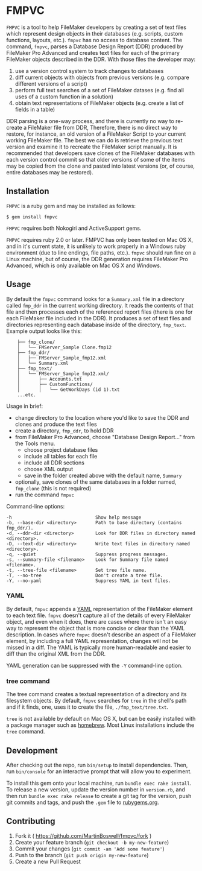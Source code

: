 # FMPVC

`FMPVC` is a tool to help FileMaker developers by creating a set of text files which represent design objects in their databases (e.g. scripts, custom functions, layouts, etc.).  `fmpvc` has no access to database content.  The command, `fmpvc`, parses a Database Design Report (DDR) produced by FileMaker Pro Advanced and creates text files for each of the primary FileMaker objects described in the DDR.  With those files the developer may:

1. use a version control system to track changes to databases
1. diff current objects with objects from previous versions (e.g. compare different versions of a script)
2. perform full text searches of a set of FileMaker datases (e.g. find all uses of a custom function in a solution)
3. obtain text representations of FileMaker objects (e.g. create a list of fields in a table)

DDR parsing is a one-way process, and there is currently no way to re-create a FileMaker file from DDR,  Therefore, there is no direct way to restore, for instance, an old version of a FileMaker Script to your current working FileMaker file.  The best we can do is retrieve the previous text version and examine it to recreate the FileMaker script manually.  It is recommended that developers save clones of the FileMaker databases with each version control commit so that older versions of some of the items may be copied from the clone and pasted into latest versions (or, of course, entire databases may be restored).


## Installation

`FMPVC` is a ruby gem and may be installed as follows:

    $ gem install fmpvc

`FMPVC` requires both Nokogiri and ActiveSupport gems.

`FMPVC` requires ruby 2.0 or later.  FMPVC has only been tested on Mac OS X, and in it's current state, it is unlikely to work properly in a Windows ruby environment (due to line endings, file paths, etc.).  `fmpvc` should run fine on a Linux machine, but of course, the DDR generation requires FileMaker Pro Advanced, which is only available on Mac OS X and Windows.

## Usage

By default the `fmpvc` command looks for a `Summary.xml` file in a directory called `fmp_ddr` in the current working directory.  It reads the contents of that file and then processes each of the referenced report files (there is one for each FileMaker file included in the DDR).  It produces a set of text files and directories representing each database inside of the directory, `fmp_text`.  Example output looks like this:

		├── fmp_clone/
		│   └── FMServer_Sample Clone.fmp12
		├── fmp_ddr/
		│   ├── FMServer_Sample_fmp12.xml
		│   └── Summary.xml
		├── fmp_text/
		│   └── FMServer_Sample_fmp12.xml/
		│       ├── Accounts.txt
		│       ├── CustomFunctions/
		│       │   └── GetWorkDays (id 1).txt
		...etc.

Usage in brief:

- change directory to the location where you'd like to save the DDR and clones and produce the text files
- create a directory, `fmp_ddr`, to hold DDR
- from FileMaker Pro Advanced, choose "Database Design Report..." from the Tools menu.  
	- choose project database files
	- include all tables for each file
	- include all DDR sections
	- choose XML output
	- save in the folder created above with the default name, `Summary`
- optionally, save clones of the same databases in a folder named, `fmp_clone` (this is not required)
- run the command `fmpvc`

Command-line options:

    -h                               Show help message
    -b, --base-dir <directory>       Path to base directory (contains fmp_ddr/).
    -d, --ddr-dir <directory>        Look for DDR files in directory named <directory>.
    -D, --text-dir <directory>       Write text files in directory named <directory>.
    -q, --quiet                      Suppress progress messages.
    -s, --summary-file <filename>    Look for Summary file named <filename>.
    -t, --tree-file <filename>       Set tree file name.
    -T, --no-tree                    Don't create a tree file.
    -Y, --no-yaml                    Suppress YAML in text files.

### YAML

By default, `fmpvc` appends a [YAML](http://www.yaml.org/spec/1.2/spec.html) representation of the FileMaker element to each text file.  `fmpvc` doesn't capture all of the details of every FileMaker object, and even when it does, there are cases where there isn't an easy way to represent the object that is more concise or clear than the YAML description.  In cases where `fmpvc` doesn't describe an aspect of a FileMaker element, by including a full YAML representation, changes will not be missed in a diff.  The YAML is typically more human-readable and easier to diff than the original XML from the DDR.

YAML generation can be suppressed with the `-Y` command-line option.

### tree command

The tree command creates a textual representation of a directory and its filesystem objects.  By default, `fmpvc` searches for `tree` in the shell's path and if it finds, one, uses it to create the file, `./fmp_text/tree.txt`.

`tree` is not available by default on Mac OS X, but can be easily installed with a package manager such as [homebrew](http://brew.sh/).  Most Linux installations include the `tree` command.

## Development

After checking out the repo, run `bin/setup` to install dependencies. Then, run `bin/console` for an interactive prompt that will allow you to experiment.

To install this gem onto your local machine, run `bundle exec rake install`. To release a new version, update the version number in `version.rb`, and then run `bundle exec rake release` to create a git tag for the version, push git commits and tags, and push the `.gem` file to [rubygems.org](https://rubygems.org).

## Contributing

1. Fork it ( https://github.com/MartinBoswell/fmpvc/fork )
2. Create your feature branch (`git checkout -b my-new-feature`)
3. Commit your changes (`git commit -am 'Add some feature'`)
4. Push to the branch (`git push origin my-new-feature`)
5. Create a new Pull Request
